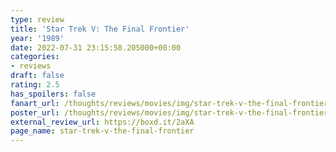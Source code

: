 ```yaml
---
type: review
title: 'Star Trek V: The Final Frontier'
year: '1989'
date: 2022-07-31 23:15:58.205000+00:00
categories:
- reviews
draft: false
rating: 2.5
has_spoilers: false
fanart_url: /thoughts/reviews/movies/img/star-trek-v-the-final-frontier_fanart.png
poster_url: /thoughts/reviews/movies/img/star-trek-v-the-final-frontier_poster.png
external_review_url: https://boxd.it/2aXA
page_name: star-trek-v-the-final-frontier
---
```


